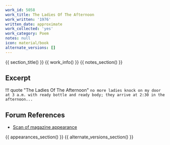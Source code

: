 ```yaml
---
work_id: 5058
work_title: The Ladies Of The Afternoon
work_written: '1976'
written_date: approximate
work_collected: 'yes'
work_category: Poem
notes: null
icon: material/book
alternate_versions: []
---
```


{{ section_title() }}
{{ work_info() }}
{{ notes_section() }}
## Excerpt
!!! quote "The Ladies Of The Afternoon"
    ```
    no more ladies knock on my door
    at 3 a.m.
    with ready bottle and ready body;
    they arrive at 2:30 in the afternoon...
    ```

## Forum References
- [Scan of magazine appearance](https://bukowskiforum.com/threads/black-moss-series-2-number-2-1976.11111/)

{{ appearances_section() }}
{{ alternate_versions_section() }}